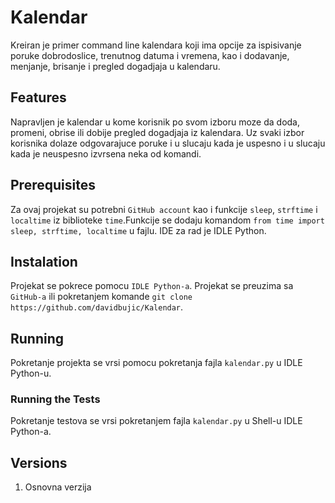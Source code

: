 # Kalendar

Kreiran je primer command line kalendara koji ima opcije za ispisivanje poruke dobrodoslice, trenutnog datuma i vremena, kao i dodavanje, menjanje, brisanje i pregled dogadjaja u kalendaru.

## Features
Napravljen je kalendar u kome korisnik po svom izboru moze da doda, promeni, obrise ili dobije pregled dogadjaja iz kalendara. Uz svaki izbor korisnika dolaze odgovarajuce poruke i u slucaju kada je uspesno i u slucaju kada je neuspesno izvrsena neka od komandi.

## Prerequisites
Za ovaj projekat su potrebni `GitHub account` kao i funkcije `sleep`, `strftime` i `localtime` iz biblioteke `time`.Funkcije se dodaju komandom `from time import sleep, strftime, localtime` u fajlu. IDE za rad je IDLE Python.

## Instalation
Projekat se pokrece pomocu `IDLE Python-a`. Projekat se preuzima sa `GitHub-a` ili pokretanjem komande `git clone https://github.com/davidbujic/Kalendar`.

## Running
Pokretanje projekta se vrsi pomocu pokretanja fajla `kalendar.py` u IDLE Python-u.

### Running the Tests
Pokretanje testova se vrsi pokretanjem fajla `kalendar.py` u Shell-u IDLE Python-a.

## Versions
1. Osnovna verzija
